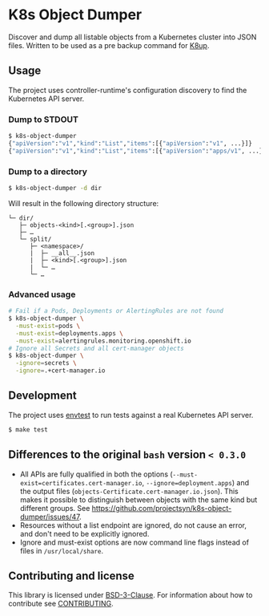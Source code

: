 # K8s Object Dumper

Discover and dump all listable objects from a Kubernetes cluster into JSON files.
Written to be used as a pre backup command for [K8up](https://k8up.io).

## Usage

The project uses controller-runtime's configuration discovery to find the Kubernetes API server.



### Dump to STDOUT

```bash
$ k8s-object-dumper
{"apiVersion":"v1","kind":"List","items":[{"apiVersion":"v1", ...}]}
{"apiVersion":"v1","kind":"List","items":[{"apiVersion":"apps/v1", ...}]}
```

### Dump to a directory

```bash
$ k8s-object-dumper -d dir
```

Will result in the following directory structure:

```
└─ dir/
   ├─ objects-<kind>[.<group>].json
   ├─ …
   └─ split/
      ├─ <namespace>/
      |  ├─ __all__.json
      |  ├─ <kind>[.<group>].json
      |  └─ …
      └─ …
```

### Advanced usage

```bash
# Fail if a Pods, Deployments or AlertingRules are not found
$ k8s-object-dumper \
  -must-exist=pods \
  -must-exist=deployments.apps \
  -must-exist=alertingrules.monitoring.openshift.io
# Ignore all Secrets and all cert-manager objects
$ k8s-object-dumper \
  -ignore=secrets \
  -ignore=.+cert-manager.io
```

## Development

The project uses [envtest](https://book.kubebuilder.io/reference/envtest) to run tests against a real Kubernetes API server.

```bash
$ make test
```

## Differences to the original `bash` version `< 0.3.0`

- All APIs are fully qualified in both the options (`--must-exist=certificates.cert-manager.io`, `--ignore=deployment.apps`) and the output files (`objects-Certificate.cert-manager.io.json`).
  This makes it possible to distinguish between objects with the same kind but different groups. See https://github.com/projectsyn/k8s-object-dumper/issues/47.
- Resources without a list endpoint are ignored, do not cause an error, and don't need to be explicitly ignored.
- Ignore and must-exist options are now command line flags instead of files in `/usr/local/share`.

## Contributing and license

This library is licensed under [BSD-3-Clause](LICENSE).
For information about how to contribute see [CONTRIBUTING](CONTRIBUTING.md).
